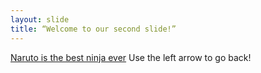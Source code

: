 ```yaml
---
layout: slide
title: “Welcome to our second slide!”
---
```

[Naruto is the best ninja ever](https://i.pinimg.com/originals/18/fd/9a/18fd9aee62770ac4897ecd27ee0dd874.jpg)
Use the left arrow to go back!
